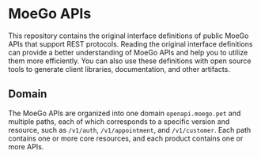 # MoeGo APIs

This repository contains the original interface definitions of public
MoeGo APIs that support REST protocols. Reading the
original interface definitions can provide a better understanding of
MoeGo APIs and help you to utilize them more efficiently. You can also
use these definitions with open source tools to generate client
libraries, documentation, and other artifacts.

## Domain

The MoeGo APIs are organized into one domain `openapi.moego.pet` and multiple paths, each of which
corresponds to a specific version and resource, such as `/v1/auth`, `/v1/appointment`, and
`/v1/customer`. Each path contains one or more core resources, and each product
contains one or more APIs.
